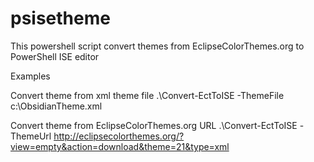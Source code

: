 psisetheme
==========

This powershell script convert themes from EclipseColorThemes.org to PowerShell ISE editor

Examples

Convert theme from xml theme file
.\Convert-EctToISE -ThemeFile c:\ObsidianTheme.xml 

Convert theme from EclipseColorThemes.org URL
.\Convert-EctToISE -ThemeUrl http://eclipsecolorthemes.org/?view=empty&action=download&theme=21&type=xml 
